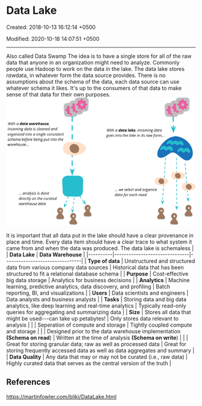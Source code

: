 # Data Lake

Created: 2018-10-13 16:12:14 +0500

Modified: 2020-10-18 14:07:51 +0500

---

Also called Data Swamp
The idea is to have a single store for all of the raw data that anyone in an organization might need to analyze. Commonly people use Hadoop to work on the data in the lake.
The data lake stores *raw*data, in whatever form the data source provides. There is no assumptions about the schema of the data, each data source can use whatever schema it likes. It's up to the consumers of that data to make sense of that data for their own purposes.
![image](media/Data-Lake-image1.png)

It is important that all data put in the lake should have a clear provenance in place and time. Every data item should have a clear trace to what system it came from and when the data was produced.
The data lake is schemaless
|                 | **Data Lake**                                                                   | **Data Warehouse**                                                                |
|----------|-------------------------------|--------------------------------|
| **Type of data** | Unstructured and structured data from various company data sources              | Historical data that has been structured to fit a relational database schema      |
| **Purpose**      | Cost-effective big data storage                                                 | Analytics for business decisions                                                  |
| **Analytics**    | Machine learning, predictive analytics, data discovery, and profiling           | Batch reporting, BI, and visualizations                                           |
| **Users**        | Data scientists and engineers                                                   | Data analysts and business analysts                                               |
| **Tasks**        | Storing data and big data analytics, like deep learning and real-time analytics | Typically read-only queries for aggregating and summarizing data                  |
| **Size**         | Stores all data that might be used---can take up petabytes!                     | Only stores data relevant to analysis                                             |
|                 | Seperation of compute and storage                                               | Tightly coupled compute and storage                                               |
|                 | Designed prior to the data warehouse implementation **(Schema on read**)        | Written at the time of analysis **(Schema on write**)                             |
|                 | Great for storing granular data; raw as well as processed data                  | Great for storing frequently accessed data as well as data aggregates and summary |
| **Data Quality** | Any data that may or may not be curated (i.e., raw data)                        | Highly curated data that serves as the central version of the truth               |

## References

<https://martinfowler.com/bliki/DataLake.html>
